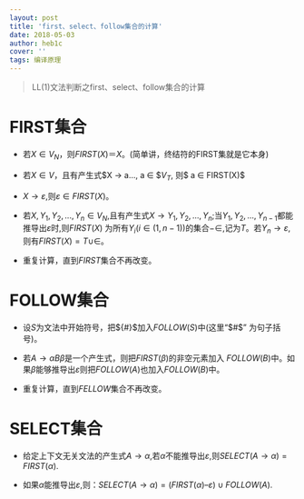 ```yaml
---
layout: post
title: 'first、select、follow集合的计算'
date: 2018-05-03
author: heb1c
cover: ''
tags: 编译原理
---
```


> LL(1)文法判断之first、select、follow集合的计算

# FIRST集合
* 若$X ∈ V_N$，则$FIRST(X)＝{X}$。(简单讲，终结符的FIRST集就是它本身)

* 若$X ∈ V$，且有产生式$X → a..., a ∈ $$V_T$, 则$ a ∈ FIRST(X)$

* $X → ε$,则$ε ∈ FIRST(X)$。　

* 若$X,{Y_1},{Y_2},...,{Y_n} ∈ {V_N}$,且有产生式$X →{Y_1},{Y_2},...,{Y_n}$;当${Y_1},{Y_2},...,{Y_{n-1}}$都能推导出$ε$时,则$FIRST(X)$ 为所有$Y_i(i ∈ (1,n-1))$的集合$-{∈}$,记为$T$。若$Y_n → ε$,则有$FIRST(X) = T ∪ {∈}$。

* 重复计算，直到$FIRST$集合不再改变。

# FOLLOW集合
* 设$S$为文法中开始符号，把${#}$加入$FOLLOW(S)$中(这里“$#$”  为句子括号)。

* 若$A→αBβ$是一个产生式，则把$FIRST(β)$的非空元素加入
  $FOLLOW(B)$中。如果$β$能够推导出$ε$则把$FOLLOW(A)$也加入$FOLLOW(B)$中。

* 重复计算，直到$FELLOW$集合不再改变。

# SELECT集合
* 给定上下文无关文法的产生式$A→α$,若$α$不能推导出$ε$,则$SELECT(A→α)=FIRST(α)$.

* 如果$α$能推导出$ε$,则：$SELECT(A→α)=(FIRST(α) –{ε})∪ FOLLOW(A)$.